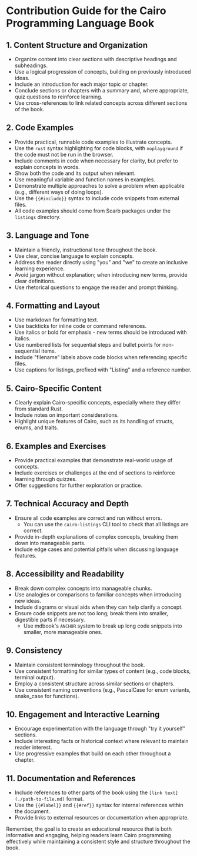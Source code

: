 # Contribution Guide for the Cairo Programming Language Book

## 1. Content Structure and Organization

- Organize content into clear sections with descriptive headings and subheadings.
- Use a logical progression of concepts, building on previously introduced ideas.
- Include an introduction for each major topic or chapter.
- Conclude sections or chapters with a summary and, where appropriate, quiz questions to reinforce learning.
- Use cross-references to link related concepts across different sections of the book.

## 2. Code Examples

- Provide practical, runnable code examples to illustrate concepts.
- Use the `rust` syntax highlighting for code blocks, with `noplayground` if the code must not be run in the browser.
- Include comments in code when necessary for clarity, but prefer to explain concepts in words.
- Show both the code and its output when relevant.
- Use meaningful variable and function names in examples.
- Demonstrate multiple approaches to solve a problem when applicable (e.g., different ways of doing loops).
- Use the `{{#include}}` syntax to include code snippets from external files.
- All code examples should come from Scarb packages under the `listings` directory.

## 3. Language and Tone

- Maintain a friendly, instructional tone throughout the book.
- Use clear, concise language to explain concepts.
- Address the reader directly using "you" and "we" to create an inclusive learning experience.
- Avoid jargon without explanation; when introducing new terms, provide clear definitions.
- Use rhetorical questions to engage the reader and prompt thinking.

## 4. Formatting and Layout

- Use markdown for formatting text.
- Use backticks for inline code or command references.
- Use italics or bold for emphasis - new terms should be introduced with italics.
- Use numbered lists for sequential steps and bullet points for non-sequential items.
- Include "filename" labels above code blocks when referencing specific files.
- Use captions for listings, prefixed with "Listing" and a reference number.

## 5. Cairo-Specific Content

- Clearly explain Cairo-specific concepts, especially where they differ from standard Rust.
- Include notes on important considerations.
- Highlight unique features of Cairo, such as its handling of structs, enums, and traits.

## 6. Examples and Exercises

- Provide practical examples that demonstrate real-world usage of concepts.
- Include exercises or challenges at the end of sections to reinforce learning through quizzes.
- Offer suggestions for further exploration or practice.

## 7. Technical Accuracy and Depth

- Ensure all code examples are correct and run without errors.
  - You can use the `cairo-listings` CLI tool to check that all listings are correct.
- Provide in-depth explanations of complex concepts, breaking them down into manageable parts.
- Include edge cases and potential pitfalls when discussing language features.

## 8. Accessibility and Readability

- Break down complex concepts into manageable chunks.
- Use analogies or comparisons to familiar concepts when introducing new ideas.
- Include diagrams or visual aids when they can help clarify a concept.
- Ensure code snippets are not too long; break them into smaller, digestible parts if necessary.
  - Use mdbook's `ANCHOR` system to break up long code snippets into smaller, more manageable ones.

## 9. Consistency

- Maintain consistent terminology throughout the book.
- Use consistent formatting for similar types of content (e.g., code blocks, terminal output).
- Employ a consistent structure across similar sections or chapters.
- Use consistent naming conventions (e.g., PascalCase for enum variants, snake_case for functions).

## 10. Engagement and Interactive Learning

- Encourage experimentation with the language through "try it yourself" sections.
- Include interesting facts or historical context where relevant to maintain reader interest.
- Use progressive examples that build on each other throughout a chapter.

## 11. Documentation and References

- Include references to other parts of the book using the `[link text](./path-to-file.md)` format.
- Use the `{{#label}}` and `{{#ref}}` syntax for internal references within the document.
- Provide links to external resources or documentation when appropriate.

Remember, the goal is to create an educational resource that is both informative and engaging, helping readers learn Cairo programming effectively while maintaining a consistent style and structure throughout the book.
